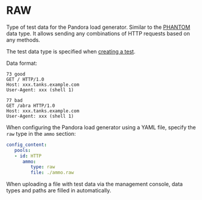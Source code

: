 # RAW

Type of test data for the Pandora load generator. Similar to the [PHANTOM](phantom.md) data type. It allows sending any combinations of HTTP requests based on any methods.

The test data type is specified when [creating a test](../../operations/create-test-bucket.md#create-test).

Data format:

```http
73 good
GET / HTTP/1.0
Host: xxx.tanks.example.com
User-Agent: xxx (shell 1)

77 bad
GET /abra HTTP/1.0
Host: xxx.tanks.example.com
User-Agent: xxx (shell 1)
```

When configuring the Pandora load generator using a YAML file, specify the `raw` type in the `ammo` section:

```yaml
config_content:
   pools:
   - id: HTTP
      ammo:
         type: raw
         file: ./ammo.raw
```

When uploading a file with test data via the management console, data types and paths are filled in automatically.
